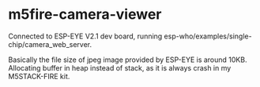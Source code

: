 # m5fire-camera-viewer
Connected to ESP-EYE V2.1 dev board, running esp-who/examples/single-chip/camera_web_server.

Basically the file size of jpeg image provided by ESP-EYE is around 10KB.
Allocating buffer in heap instead of stack, as it is always crash in my M5STACK-FIRE kit.
